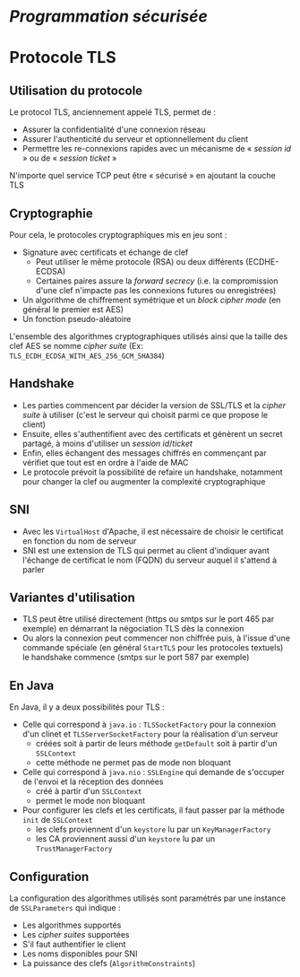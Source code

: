 *Programmation sécurisée*
=========================

Protocole TLS
=============

Utilisation du protocole
------------------------

Le protocol TLS, anciennement appelé TLS, permet de :

- Assurer la confidentialité d'une connexion réseau 
- Assurer l'authenticité du serveur et optionnellement du client 
- Permettre les re-connexions rapides avec un mécanisme de « *session id* » ou de « *session ticket* »

N'importe quel service TCP peut être « sécurisé » en ajoutant la couche TLS

Cryptographie
-------------

Pour cela, le protocoles cryptographiques mis en jeu sont :

- Signature avec certificats et échange de clef
   - Peut utiliser le même protocole (RSA) ou deux différents (ECDHE-ECDSA)
   - Certaines paires assure la *forward secrecy* (i.e. la compromission d'une clef n'impacte pas les connexions futures ou enregistrées)
- Un algorithme de chiffrement symétrique et un *block cipher mode* (en général le premier est AES)
- Un fonction pseudo-aléatoire

L'ensemble des algorithmes cryptographiques utilisés ainsi que la taille des clef AES se nomme *cipher suite* (Ex: `TLS_ECDH_ECDSA_WITH_AES_256_GCM_SHA384`)

Handshake
---------

- Les parties commencent par décider la version de SSL/TLS et la *cipher suite* à utiliser (c'est le serveur qui choisit parmi ce que propose le client)
- Ensuite, elles s'authentifient avec des certificats et génèrent un secret partagé, à moins d'utiliser un *session id*/*ticket*
- Enfin, elles échangent des messages chiffrés en commençant par vérifiet que tout est en ordre à l'aide de MAC
- Le protocole prévoit la possibilité de refaire un handshake, notamment pour changer la clef ou augmenter la complexité cryptographique

SNI
---

- Avec les `VirtualHost` d'Apache, il est nécessaire de choisir le certificat en fonction du nom de serveur
- SNI est une extension de TLS qui permet au client d'indiquer avant l'échange de certificat le nom (FQDN) du serveur auquel il s'attend à parler

Variantes d'utilisation
-----------------------

- TLS peut être utilisé directement (https ou smtps sur le port 465 par exemple) en démarrant la négociation TLS dès la connexion
- Ou alors la connexion peut commencer non chiffrée puis, à l'issue d'une commande spéciale (en général `StartTLS` pour les protocoles textuels) le handshake commence (smtps sur le port 587 par exemple)

En Java
-------

En Java, il y a deux possibilités pour TLS :

- Celle qui correspond à `java.io` : `TLSSocketFactory` pour la connexion d'un clinet et `TLSServerSocketFactory` pour la réalisation d'un serveur
   - créées soit à partir de leurs méthode `getDefault` soit à partir d'un `SSLContext`
   - cette méthode ne permet pas de mode non bloquant
- Celle qui correspond à `java.nio` : `SSLEngine` qui demande de s'occuper de l'envoi et la réception des données
   - créé à partir d'un `SSLContext`
   - permet le mode non bloquant
- Pour configurer les clefs et les certificats, il faut passer par la méthode `init` de `SSLContext`
   - les clefs proviennent d'un `keystore` lu par un `KeyManagerFactory`
   - les CA proviennent aussi d'un `keystore` lu par un `TrustManagerFactory`  

Configuration
-------------

La configuration des algorithmes utilisés sont paramétrés par une instance de `SSLParameters` qui indique :

- Les algorithmes supportés
- Les *cipher suites* supportées
- S'il faut authentifier le client
- Les noms disponibles pour SNI
- La puissance des clefs (`AlgorithmConstraints`)
